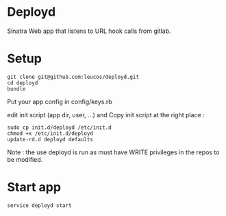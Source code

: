 # Deployd

Sinatra Web app that listens to URL hook calls from gitlab.

# Setup

```
git clone git@github.com:leucos/deployd.git
cd deployd
bundle
```

Put your app config in config/keys.rb

edit init script (app dir, user, ...) and Copy init script at the right place :

```
sudo cp init.d/deployd /etc/init.d
chmod +x /etc/init.d/deployd
update-rd.d deployd defaults
```

Note : the use deployd is run as must have WRITE privileges in the repos
to be modified.

# Start app

```
service deployd start
```

